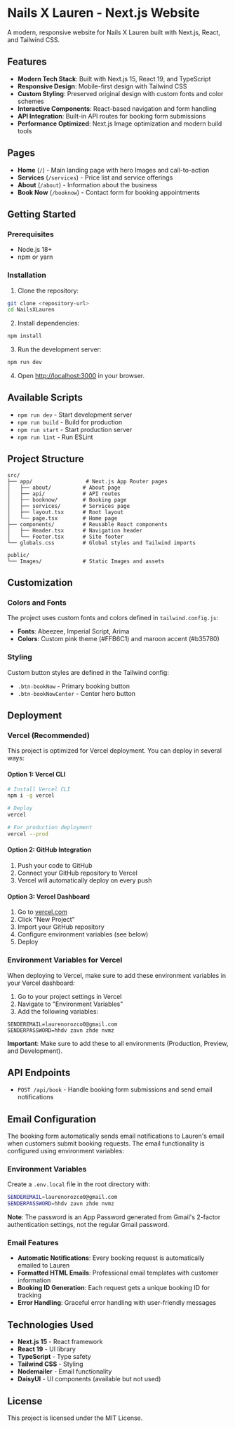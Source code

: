 # Nails X Lauren - Next.js Website

A modern, responsive website for Nails X Lauren built with Next.js, React, and Tailwind CSS.

## Features

- **Modern Tech Stack**: Built with Next.js 15, React 19, and TypeScript
- **Responsive Design**: Mobile-first design with Tailwind CSS
- **Custom Styling**: Preserved original design with custom fonts and color schemes
- **Interactive Components**: React-based navigation and form handling
- **API Integration**: Built-in API routes for booking form submissions
- **Performance Optimized**: Next.js Image optimization and modern build tools

## Pages

- **Home** (`/`) - Main landing page with hero Images and call-to-action
- **Services** (`/services`) - Price list and service offerings
- **About** (`/about`) - Information about the business
- **Book Now** (`/booknow`) - Contact form for booking appointments

## Getting Started

### Prerequisites

- Node.js 18+ 
- npm or yarn

### Installation

1. Clone the repository:
```bash
git clone <repository-url>
cd NailsXLauren
```

2. Install dependencies:
```bash
npm install
```

3. Run the development server:
```bash
npm run dev
```

4. Open [http://localhost:3000](http://localhost:3000) in your browser.

## Available Scripts

- `npm run dev` - Start development server
- `npm run build` - Build for production
- `npm run start` - Start production server
- `npm run lint` - Run ESLint

## Project Structure

```
src/
├── app/                 # Next.js App Router pages
│   ├── about/          # About page
│   ├── api/            # API routes
│   ├── booknow/        # Booking page
│   ├── services/       # Services page
│   ├── layout.tsx      # Root layout
│   └── page.tsx        # Home page
├── components/         # Reusable React components
│   ├── Header.tsx      # Navigation header
│   └── Footer.tsx      # Site footer
└── globals.css         # Global styles and Tailwind imports

public/
└── Images/             # Static Images and assets
```

## Customization

### Colors and Fonts

The project uses custom fonts and colors defined in `tailwind.config.js`:

- **Fonts**: Abeezee, Imperial Script, Arima
- **Colors**: Custom pink theme (#FFB6C1) and maroon accent (#b35780)

### Styling

Custom button styles are defined in the Tailwind config:
- `.btn-bookNow` - Primary booking button
- `.btn-bookNowCenter` - Center hero button

## Deployment

### Vercel (Recommended)

This project is optimized for Vercel deployment. You can deploy in several ways:

#### Option 1: Vercel CLI
```bash
# Install Vercel CLI
npm i -g vercel

# Deploy
vercel

# For production deployment
vercel --prod
```

#### Option 2: GitHub Integration
1. Push your code to GitHub
2. Connect your GitHub repository to Vercel
3. Vercel will automatically deploy on every push

#### Option 3: Vercel Dashboard
1. Go to [vercel.com](https://vercel.com)
2. Click "New Project"
3. Import your GitHub repository
4. Configure environment variables (see below)
5. Deploy

### Environment Variables for Vercel

When deploying to Vercel, make sure to add these environment variables in your Vercel dashboard:

1. Go to your project settings in Vercel
2. Navigate to "Environment Variables"
3. Add the following variables:

```
SENDEREMAIL=laurenorozco0@gmail.com
SENDERPASSWORD=hhdv zavn zhde nvmz
```

**Important**: Make sure to add these to all environments (Production, Preview, and Development).

## API Endpoints

- `POST /api/book` - Handle booking form submissions and send email notifications

## Email Configuration

The booking form automatically sends email notifications to Lauren's email when customers submit booking requests. The email functionality is configured using environment variables:

### Environment Variables

Create a `.env.local` file in the root directory with:

```bash
SENDEREMAIL=laurenorozco0@gmail.com
SENDERPASSWORD=hhdv zavn zhde nvmz
```

**Note**: The password is an App Password generated from Gmail's 2-factor authentication settings, not the regular Gmail password.

### Email Features

- **Automatic Notifications**: Every booking request is automatically emailed to Lauren
- **Formatted HTML Emails**: Professional email templates with customer information
- **Booking ID Generation**: Each request gets a unique booking ID for tracking
- **Error Handling**: Graceful error handling with user-friendly messages

## Technologies Used

- **Next.js 15** - React framework
- **React 19** - UI library
- **TypeScript** - Type safety
- **Tailwind CSS** - Styling
- **Nodemailer** - Email functionality
- **DaisyUI** - UI components (available but not used)

## License

This project is licensed under the MIT License.
